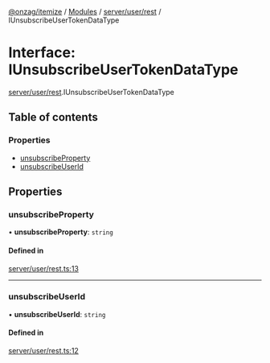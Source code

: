 [@onzag/itemize](../README.md) / [Modules](../modules.md) / [server/user/rest](../modules/server_user_rest.md) / IUnsubscribeUserTokenDataType

# Interface: IUnsubscribeUserTokenDataType

[server/user/rest](../modules/server_user_rest.md).IUnsubscribeUserTokenDataType

## Table of contents

### Properties

- [unsubscribeProperty](server_user_rest.IUnsubscribeUserTokenDataType.md#unsubscribeproperty)
- [unsubscribeUserId](server_user_rest.IUnsubscribeUserTokenDataType.md#unsubscribeuserid)

## Properties

### unsubscribeProperty

• **unsubscribeProperty**: `string`

#### Defined in

[server/user/rest.ts:13](https://github.com/onzag/itemize/blob/f2db74a5/server/user/rest.ts#L13)

___

### unsubscribeUserId

• **unsubscribeUserId**: `string`

#### Defined in

[server/user/rest.ts:12](https://github.com/onzag/itemize/blob/f2db74a5/server/user/rest.ts#L12)
